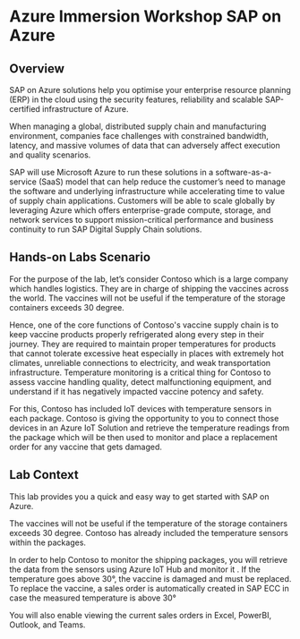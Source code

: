 # Azure Immersion Workshop SAP on Azure

## Overview

SAP on Azure solutions help you optimise your enterprise resource planning (ERP) in the cloud using the security features, reliability and scalable SAP-certified infrastructure of Azure.

When managing a global, distributed supply chain and manufacturing environment, companies face challenges with constrained bandwidth, latency, and massive volumes of data that can adversely affect execution and quality scenarios.

SAP will use Microsoft Azure to run these solutions in a software-as-a-service (SaaS) model that can help reduce the customer’s need to manage the software and underlying infrastructure while accelerating time to value of supply chain applications. Customers will be able to scale globally by leveraging Azure which offers enterprise-grade compute, storage, and network services to support mission-critical performance and business continuity to run SAP Digital Supply Chain solutions.


## Hands-on Labs Scenario

For the purpose of the lab, let’s consider Contoso which is a large company which handles logistics. 
They are in charge of shipping the vaccines across the world. The vaccines will not be useful if the temperature of the storage containers exceeds 30 degree.

Hence, one of the core functions of Contoso's vaccine supply chain is to keep vaccine products properly refrigerated along every step in their journey. They are required to maintain proper temperatures for products that cannot tolerate excessive heat especially in places with extremely hot climates, unreliable connections to electricity, and weak transportation infrastructure. Temperature monitoring is a critical thing for Contoso to assess vaccine handling quality, detect malfunctioning equipment, and understand if it has negatively impacted vaccine potency and safety.

For this, Contoso has included IoT devices with temperature sensors in each package. Contoso is giving the opportunity to you to connect those devices in an Azure IoT Solution and retrieve the temperature readings from the package which will be then used to monitor and place a replacement order for any vaccine that gets damaged.

## Lab Context

This lab provides you a quick and easy way to get started with SAP on Azure. 

The vaccines will not be useful if the temperature of the storage containers exceeds 30 degree. Contoso has already included the temperature sensors within the packages.

In order to help Contoso to monitor the shipping packages, you will retrieve the data from the sensors using Azure IoT Hub and monitor it .
If the temperature goes above 30°, the vaccine is damaged and must be replaced. To replace the vaccine, a sales order is automatically created in SAP ECC in case the measured temperature is above 30°

You will also enable viewing the current sales orders in Excel, PowerBI, Outlook, and Teams.





